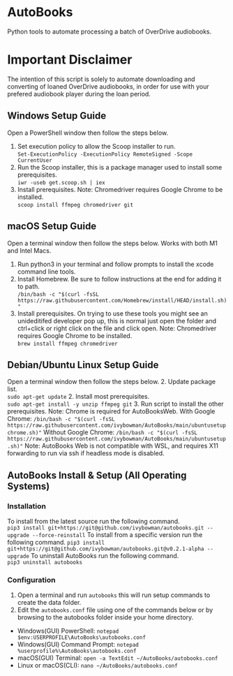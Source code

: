 # AutoBooks

Python tools to automate processing a batch of OverDrive audiobooks.  

# Important Disclaimer

The intention of this script is solely to automate downloading and converting of loaned OverDrive audiobooks, in order for use with your prefered audiobook player during the loan period.

## Windows Setup Guide

Open a PowerShell window then follow the steps below.
1. Set execution policy to allow the Scoop installer to run.  
`Set-ExecutionPolicy -ExecutionPolicy RemoteSigned -Scope CurrentUser`
2. Run the Scoop installer, this is a package manager used to install some prerequisites.  
`iwr -useb get.scoop.sh | iex`
3. Install prerequisites. Note: Chromedriver requires Google Chrome to be installed.  
`scoop install ffmpeg chromedriver git`

## macOS Setup Guide

Open a terminal window then follow the steps below. Works with both M1 and Intel Macs.
1. Run python3 in your terminal and follow prompts to install the xcode command line tools.
2. Install Homebrew. Be sure to follow instructions at the end for adding it to path.  
`/bin/bash -c "$(curl -fsSL https://raw.githubusercontent.com/Homebrew/install/HEAD/install.sh)"`
3. Install prerequisites. On trying to use these tools you might see an unideditifed developer pop up, this is normal just open the folder and ctrl+click or right click on the file and click open.
Note: Chromedriver requires Google Chrome to be installed.  
`brew install ffmpeg chromedriver`

## Debian/Ubuntu Linux Setup Guide

Open a terminal window then follow the steps below. 
2. Update package list.  
`sudo apt-get update`
2. Install most prerequisites.  
`sudo apt-get install -y unzip ffmpeg git`
3. Run script to install the other prerequisites. Note: Chrome is required for AutoBooksWeb.
With Google Chrome: `/bin/bash -c "$(curl -fsSL https://raw.githubusercontent.com/ivybowman/AutoBooks/main/ubuntusetupchrome.sh)"`
Without Google Chrome: `/bin/bash -c "$(curl -fsSL https://raw.githubusercontent.com/ivybowman/AutoBooks/main/ubuntusetup.sh)"`
Note: AutoBooks Web is not compatible with WSL, and requires X11 forwarding to run via ssh if headless mode is disabled. 


## AutoBooks Install & Setup (All Operating Systems)

### Installation 
To install from the latest source run the following command.  
`pip3 install git+https://git@github.com/ivybowman/autobooks.git --upgrade --force-reinstall`
To install from a specific version run the following command.
`pip3 install git+https://git@github.com/ivybowman/autobooks.git@v0.2.1-alpha --upgrade`
To uninstall AutoBooks run the following command.  
`pip3 uninstall autobooks`

### Configuration

1. Open a terminal and run `autobooks` this will run setup commands to create the data folder.
2. Edit the `autobooks.conf` file using one of the commands below or by browsing to the autobooks folder inside your home directory.
- Windows(GUI) PowerShell: `notepad $env:USERPROFILE\AutoBooks\autobooks.conf`
- Windows(GUI) Command Prompt: `notepad %userprofile%\AutoBooks\autobooks.conf`
- macOS(GUI) Terminal: `open -a TextEdit ~/AutoBooks/autobooks.conf`
- Linux or macOS(CLI): `nano ~/AutoBooks/autobooks.conf`


